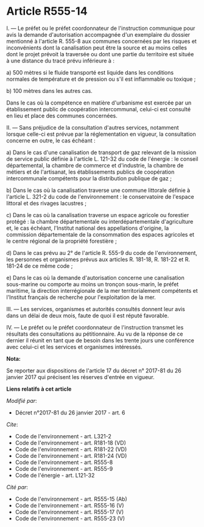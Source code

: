 # Article R555-14

I. ― Le préfet ou le préfet coordonnateur de l'instruction communique pour avis la demande d'autorisation accompagnée d'un
exemplaire du dossier mentionné à l'article R. 555-8 aux communes concernées par les risques et inconvénients dont la
canalisation peut être la source et au moins celles dont le projet prévoit la traversée ou dont une partie du territoire est
située à une distance du tracé prévu inférieure à : 

a) 500 mètres si le fluide transporté est liquide dans les conditions normales de température et de pression ou s'il est
inflammable ou toxique ; 

b) 100 mètres dans les autres cas. 

Dans le cas où la compétence en matière d'urbanisme est exercée par un établissement public de coopération intercommunal,
celui-ci est consulté en lieu et place des communes concernées. 

II. ― Sans préjudice de la consultation d'autres services, notamment lorsque celle-ci est prévue par la réglementation en
vigueur, la consultation concerne en outre, le cas échéant : 

a) Dans le cas d'une canalisation de transport de gaz relevant de la mission de service public définie à l'article L. 121-32
du code de l'énergie : le conseil départemental, la chambre de commerce et d'industrie, la chambre de métiers et de
l'artisanat, les établissements publics de coopération intercommunale compétents pour la distribution publique de gaz ; 

b) Dans le cas où la canalisation traverse une commune littorale définie à l'article L. 321-2 du code de l'environnement : le
conservatoire de l'espace littoral et des rivages lacustres ; 

c) Dans le cas où la canalisation traverse un espace agricole ou forestier protégé : la chambre départementale ou
interdépartementale d'agriculture et, le cas échéant, l'Institut national des appellations d'origine, la commission
départementale de la consommation des espaces agricoles et le centre régional de la propriété forestière ; 

d) Dans le cas prévu au 2° de l'article R. 555-9 du code de l'environnement, les personnes et organismes prévus aux articles
R. 181-18, R. 181-22 et R. 181-24 de ce même code ; 

e) Dans le cas où la demande d'autorisation concerne une canalisation sous-marine ou comporte au moins un tronçon sous-marin,
le préfet maritime, la direction interrégionale de la mer territorialement compétents et l'Institut français de recherche
pour l'exploitation de la mer. 

III. ― Les services, organismes et autorités consultés donnent leur avis dans un délai de deux mois, faute de quoi il est
réputé favorable. 

IV. ― Le préfet ou le préfet coordonnateur de l'instruction transmet les résultats des consultations au pétitionnaire. Au vu
de la réponse de ce dernier il réunit en tant que de besoin dans les trente jours une conférence avec celui-ci et les
services et organismes intéressés.

**Nota:**

Se reporter aux dispositions de l'article 17 du décret n° 2017-81 du 26 janvier 2017 qui précisent les réserves d'entrée en
vigueur.

**Liens relatifs à cet article**

_Modifié par_:

  - Décret n°2017-81 du 26 janvier 2017 - art. 6

_Cite_:

  - Code de l'environnement - art. L321-2
  - Code de l'environnement - art. R181-18 (VD)
  - Code de l'environnement - art. R181-22 (VD)
  - Code de l'environnement - art. R181-24 (VD)
  - Code de l'environnement - art. R555-8
  - Code de l'environnement - art. R555-9
  - Code de l'énergie - art. L121-32

_Cité par_:

  - Code de l'environnement - art. R555-15 (Ab)
  - Code de l'environnement - art. R555-16 (V)
  - Code de l'environnement - art. R555-17 (V)
  - Code de l'environnement - art. R555-23 (V)
